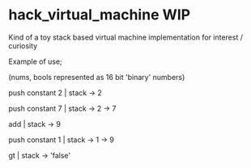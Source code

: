 # hack_virtual_machine WIP

Kind of a toy stack based virtual machine implementation for interest / curiosity 

Example of use; 

(nums, bools represented as 16 bit 'binary' numbers) 

push constant 2 | stack -> 2 

push constant 7 | stack -> 2 -> 7  

add  | stack -> 9  

push constant 1  | stack -> 1 -> 9 

gt  | stack -> 'false' 
